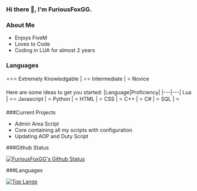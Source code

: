 ### Hi there 👋, I'm FuriousFoxGG.

### About Me
- Enjoys FiveM
- Loves to Code
- Coding in LUA for almost 2 years

### Languages
⭐⭐⭐ Extremely Knowledgable | ⭐⭐ Intermediate | ⭐ Novice

Here are some ideas to get you started:
|Language|Proficiency|
|---|---|
Lua | ⭐⭐
Javascript | ⭐
Python | ⭐
HTML | ⭐
CSS | ⭐
C++ | ⭐
C# | ⭐
SQL | ⭐

###Current Projects
- Admin Area Script
- Core containing all my scripts with configuration
- Updating AOP and Duty Script

###Github Status

[![FuriousFoxGG's Github Status](https://github-readme-stats.vercel.app/api?username=FuriousF0xGG&show_icons=true&theme=radical)](https://github.com/anuraghazra/github-readme-stats)


###Languages

[![Top Langs](https://github-readme-stats.vercel.app/api/top-langs/?username=FuriousF0xGG&langs_count=8)](https://github.com/anuraghazra/github-readme-stats)
